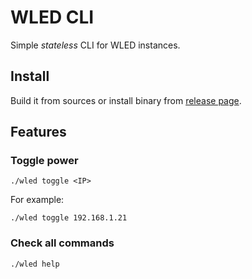 # WLED CLI

Simple *stateless* CLI for WLED instances.

## Install

Build it from sources or install binary from [release page](https://github.com/dector/wled-cli/releases/latest).

## Features

### Toggle power

```
./wled toggle <IP>
```

For example:

```
./wled toggle 192.168.1.21
```

### Check all commands

```
./wled help
```
